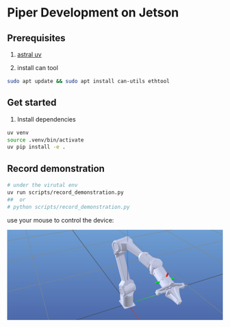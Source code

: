 # Piper Development on Jetson

## Prerequisites

1. [astral uv](https://docs.astral.sh/uv/getting-started/installation/)

2. install can tool

```bash
sudo apt update && sudo apt install can-utils ethtool
```

## Get started

1. Install dependencies
```bash
uv venv
source .venv/bin/activate
uv pip install -e .
```

## Record demonstration
```bash
# under the virutal env
uv run scripts/record_demonstration.py
##  or 
# python scripts/record_demonstration.py
```
use your mouse to control the device:

![ik](./imgs/piper_ik.png)

